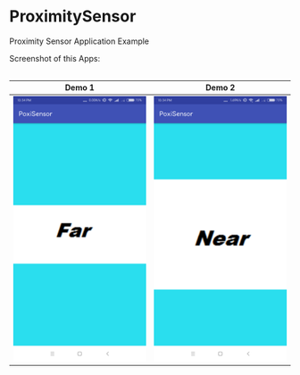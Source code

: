 # ProximitySensor
Proximity Sensor Application Example

Screenshot of this Apps: <br><br>

Demo 1                     | Demo 2
:-------------------------: | :--------------------------:
![](https://github.com/ripohassan/ProximitySensor/blob/master/Screenshot_1.png) | ![](https://github.com/ripohassan/ProximitySensor/blob/master/Screenshot_2.png)
